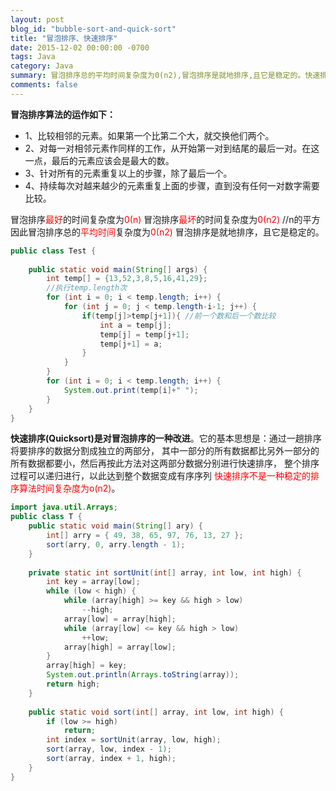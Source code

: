 ```yaml
---
layout: post
blog_id: "bubble-sort-and-quick-sort"
title: "冒泡排序、快速排序"
date: 2015-12-02 00:00:00 -0700
tags: Java
category: Java
summary: 冒泡排序总的平均时间复杂度为0(n2),冒泡排序是就地排序,且它是稳定的。快速排序不是一种稳定的排序算法时间复杂度为o(n2)
comments: false
---
```


**冒泡排序算法的运作如下：**

+ 1、比较相邻的元素。如果第一个比第二个大，就交换他们两个。
+ 2、对每一对相邻元素作同样的工作，从开始第一对到结尾的最后一对。在这一点，最后的元素应该会是最大的数。
+ 3、针对所有的元素重复以上的步骤，除了最后一个。
+ 4、持续每次对越来越少的元素重复上面的步骤，直到没有任何一对数字需要比较。

冒泡排序<span style="color:red">最好</span>的时间复杂度为<span style="color:red">0(n)</span>
冒泡排序<span style="color:red">最坏</span>的时间复杂度为<span style="color:red">0(n2)</span> //n的平方
因此冒泡排序总的<span style="color:red">平均时间</span>复杂度为<span style="color:red">0(n2)</span>
冒泡排序是就地排序，且它是稳定的。

```java
public class Test {  
  
    public static void main(String[] args) {  
        int temp[] = {13,52,3,8,5,16,41,29};  
        //执行temp.length次  
        for (int i = 0; i < temp.length; i++) {  
            for (int j = 0; j < temp.length-i-1; j++) {  
                if(temp[j]>temp[j+1]){ //前一个数和后一个数比较  
                    int a = temp[j];  
                    temp[j] = temp[j+1];  
                    temp[j+1] = a;  
                }  
            }  
        }  
        for (int i = 0; i < temp.length; i++) {  
            System.out.print(temp[i]+" ");  
        }  
    }  
}
```

**快速排序(Quicksort)是对冒泡排序的一种改进**。它的基本思想是：通过一趟排序将要排序的数据分割成独立的两部分，
其中一部分的所有数据都比另外一部分的所有数据都要小，然后再按此方法对这两部分数据分别进行快速排序，
整个排序过程可以递归进行，以此达到整个数据变成有序序列
<span style="color:red">快速排序不是一种稳定的排序算法时间复杂度为o(n2)</span>。

```java
import java.util.Arrays;  
public class T {  
    public static void main(String[] ary) {  
        int[] arry = { 49, 38, 65, 97, 76, 13, 27 };  
        sort(arry, 0, arry.length - 1);  
    }  
  
    private static int sortUnit(int[] array, int low, int high) {  
        int key = array[low];  
        while (low < high) {  
            while (array[high] >= key && high > low)  
                --high;  
            array[low] = array[high];  
            while (array[low] <= key && high > low)  
                ++low;  
            array[high] = array[low];  
        }  
        array[high] = key;  
        System.out.println(Arrays.toString(array));  
        return high;  
    }  
  
    public static void sort(int[] array, int low, int high) {  
        if (low >= high)  
            return;  
        int index = sortUnit(array, low, high);  
        sort(array, low, index - 1);  
        sort(array, index + 1, high);  
    }  
} 
```

<br>